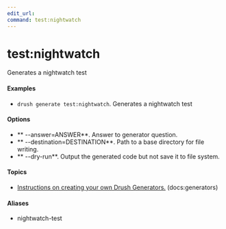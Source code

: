 ```yaml
---
edit_url: 
command: test:nightwatch
---
```

# test:nightwatch

Generates a nightwatch test

#### Examples

- <code>drush generate test:nightwatch</code>. Generates a nightwatch test

#### Options

- ** --answer=ANSWER**. Answer to generator question.
- ** --destination=DESTINATION**. Path to a base directory for file writing.
- ** --dry-run**. Output the generated code but not save it to file system.

#### Topics

- [Instructions on creating your own Drush Generators.](../../vendor/drush/drush/docs/generators.md) (docs:generators)

#### Aliases

- nightwatch-test

